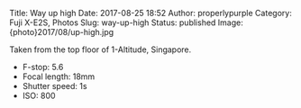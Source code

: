 Title: Way up high
Date: 2017-08-25 18:52
Author: properlypurple
Category: Fuji X-E2S, Photos
Slug: way-up-high
Status: published
Image: {photo}2017/08/up-high.jpg

Taken from the top floor of 1-Altitude, Singapore.

-   F-stop: 5.6
-   Focal length: 18mm
-   Shutter speed: 1s
-   ISO: 800

 
